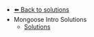 - [⬅️ Back to solutions](../README.md)
- Mongoose Intro   Solutions
  - [Solutions](./Solutions.md "Solutions")
